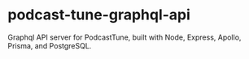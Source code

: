 # podcast-tune-graphql-api
Graphql API server for PodcastTune, built with Node, Express, Apollo, Prisma, and PostgreSQL.
